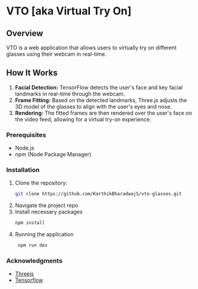 # VTO [aka Virtual Try On]

## Overview

VTO is a web application that allows users to virtually try on different glasses using their webcam in real-time.

## How It Works

1. **Facial Detection:** TensorFlow detects the user's face and key facial landmarks in real-time through the webcam.
2. **Frame Fitting:** Based on the detected landmarks, Three.js adjusts the 3D model of the glasses to align with the user's eyes and nose.
3. **Rendering:** The fitted frames are then rendered over the user's face on the video feed, allowing for a virtual try-on experience.

### Prerequisites

- Node.js
- npm (Node Package Manager)

### Installation

1. Clone the repository:
   ```bash
   git clone https://github.com/KarthikBharadwajS/vto-glasses.git
   ```
2. Navigate the project repo
3. Install necessary packages
   ```bash
   npm install
   ```
4. Running the application
   ```bash
    npm run dev
   ```

### Acknowledgments

- [Threejs](https://threejs.org/)
- [Tensorflow](https://www.tensorflow.org/js)
